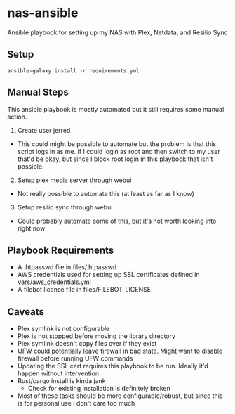 # nas-ansible
Ansible playbook for setting up my NAS with Plex, Netdata, and Resilio Sync

## Setup
`ansible-galaxy install -r requirements.yml`

## Manual Steps
This ansible playbook is mostly automated but it still requires some manual action.
1. Create user jerred
  * This could might be possible to automate but the problem is that this script logs in as me. If I could login as root and then switch to my user that'd be okay, but since I block root login in this playbook that isn't possible.
2. Setup plex media server through webui
  * Not really possible to automate this (at least as far as I know)
3. Setup resilio sync through webui
  * Could probably automate some of this, but it's not worth looking into right now

## Playbook Requirements
* A .htpasswd file in files/.htpasswd
* AWS credentials used for setting up SSL certificates defined in vars/aws\_credentials.yml
* A filebot license file in files/FILEBOT_LICENSE

## Caveats
* Plex symlink is not configurable
* Plex is not stopped before moving the library directory
* Plex symlink doesn't copy files over if they exist
* UFW could potentially leave firewall in bad state. Might want to disable firewall before running UFW commands
* Updating the SSL cert requires this playbook to be run. Ideally it'd happen without intervention
* Rust/cargo install is kinda jank
  * Check for existing installation is definitely broken
* Most of these tasks should be more configurable/robust, but since this is for personal use I don't care too much
